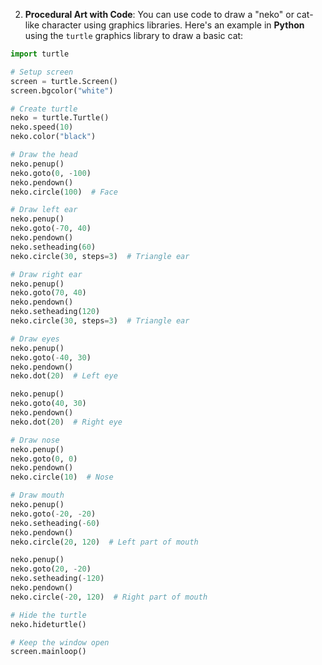 
2. **Procedural Art with Code**: You can use code to draw a "neko" or cat-like character using graphics libraries. Here's an example in **Python** using the `turtle` graphics library to draw a basic cat:

```python
import turtle

# Setup screen
screen = turtle.Screen()
screen.bgcolor("white")

# Create turtle
neko = turtle.Turtle()
neko.speed(10)
neko.color("black")

# Draw the head
neko.penup()
neko.goto(0, -100)
neko.pendown()
neko.circle(100)  # Face

# Draw left ear
neko.penup()
neko.goto(-70, 40)
neko.pendown()
neko.setheading(60)
neko.circle(30, steps=3)  # Triangle ear

# Draw right ear
neko.penup()
neko.goto(70, 40)
neko.pendown()
neko.setheading(120)
neko.circle(30, steps=3)  # Triangle ear

# Draw eyes
neko.penup()
neko.goto(-40, 30)
neko.pendown()
neko.dot(20)  # Left eye

neko.penup()
neko.goto(40, 30)
neko.pendown()
neko.dot(20)  # Right eye

# Draw nose
neko.penup()
neko.goto(0, 0)
neko.pendown()
neko.circle(10)  # Nose

# Draw mouth
neko.penup()
neko.goto(-20, -20)
neko.setheading(-60)
neko.pendown()
neko.circle(20, 120)  # Left part of mouth

neko.penup()
neko.goto(20, -20)
neko.setheading(-120)
neko.pendown()
neko.circle(-20, 120)  # Right part of mouth

# Hide the turtle
neko.hideturtle()

# Keep the window open
screen.mainloop()
